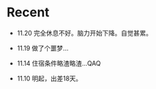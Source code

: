 Recent
======

- 11.20 完全休息不好。脑力开始下降。自觉甚累。

- 11.19 做了个噩梦...

- 11.14 住宿条件略渣略渣...QAQ

- 11.10 明起，出差18天。
